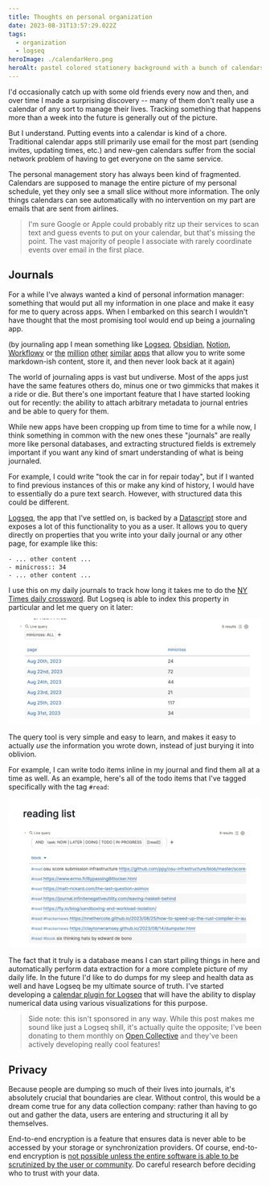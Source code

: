 ```yaml
---
title: Thoughts on personal organization
date: 2023-08-31T13:57:29.022Z
tags:
  - organization
  - logseq
heroImage: ./calendarHero.png
heroAlt: pastel colored stationery background with a bunch of calendars and personal organization tools in a crayon drawing style
---
```


I'd occasionally catch up with some old friends every now and then, and over
time I made a surprising discovery -- many of them don't really use a calendar
of any sort to manage their lives. Tracking something that happens more than a
week into the future is generally out of the picture.

But I understand. Putting events into a calendar is kind of a chore. Traditional
calendar apps still primarily use email for the most part (sending invites,
updating times, etc.) and new-gen calendars suffer from the social network
problem of having to get everyone on the same service.

The personal management story has always been kind of fragmented. Calendars are
supposed to manage the entire picture of my personal schedule, yet they only see
a small slice without more information. The only things calendars can see
automatically with no intervention on my part are emails that are sent from
airlines.

> I'm sure Google or Apple could probably ritz up their services to scan text
> and guess events to put on your calendar, but that's missing the point. The vast
> majority of people I associate with rarely coordinate events over email in the
> first place.

## Journals

For a while I've always wanted a kind of personal information manager: something
that would put all my information in one place and make it easy for me to query
across apps. When I embarked on this search I wouldn't have thought that the
most promising tool would end up being a journaling app.

(by journaling app I mean something like [Logseq], [Obsidian], [Notion],
[Workflowy] or [the][roam] [million][joplin] [other][craft]
[similar][stdnotes] [apps][bear] that allow you to write some markdown-ish
content, store it, and then never look back at it again)

[logseq]: https://logseq.com
[obsidian]: https://obsidian.md/
[notion]: https://www.notion.so/
[workflowy]: https://workflowy.com/
[roam]: https://roamresearch.com/
[joplin]: https://joplinapp.org/
[craft]: https://www.craft.do/
[stdnotes]: https://standardnotes.com/
[bear]: https://bear.app/

The world of journaling apps is vast but undiverse. Most of the apps just have
the same features others do, minus one or two gimmicks that makes it a ride or
die. But there's one important feature that I have started looking out for
recently: the ability to attach arbitrary metadata to journal entries and be
able to query for them.

While new apps have been cropping up from time to time for a while now, I think
something in common with the new ones these "journals" are really more like
personal databases, and extracting structured fields is extremely important if
you want any kind of smart understanding of what is being journaled.

For example, I could write "took the car in for repair today", but if I wanted
to find previous instances of this or make any kind of history, I would have to
essentially do a pure text search. However, with structured data this could be
different.

[Logseq], the app that I've settled on, is backed by a [Datascript] store and
exposes a lot of this functionality to you as a user. It allows you to query
directly on properties that you write into your daily journal or any other page,
for example like this:

```
- ... other content ...
- minicross:: 34
- ... other content ...
```

I use this on my daily journals to track how long it takes me to do the [NY
Times daily crossword][minicross]. But Logseq is able to index this property in
particular and let me query on it later:

[datascript]: https://github.com/tonsky/datascript
[minicross]: https://www.nytimes.com/crosswords/game/mini

![performing a query in logseq](./logseqQuery.png)

The query tool is very simple and easy to learn, and makes it easy to actually
_use_ the information you wrote down, instead of just burying it into oblivion.

For example, I can write todo items inline in my journal and find them all at a
time as well. As an example, here's all of the todo items that I've tagged
specifically with the tag `#read`:

![reading list in logseq](./readingList.png)

The fact that it truly is a database means I can start piling things in here and
automatically perform data extraction for a more complete picture of my daily
life. In the future I'd like to do dumps for my sleep and health data as well
and have Logseq be my ultimate source of truth. I've started developing a
[calendar plugin for Logseq][2] that will have the ability to display numerical
data using various visualizations for this purpose.

[2]: https://git.mzhang.io/michael/logseq-calendar

> Side note: this isn't sponsored in any way. While this post makes me sound
> like just a Logseq shill, it's actually quite the opposite; I've been donating
> to them monthly on [Open Collective] and they've been actively developing
> really cool features!

[open collective]: https://opencollective.com/logseq

## Privacy

Because people are dumping so much of their lives into journals, it's absolutely
crucial that boundaries are clear. Without control, this would be a dream come
true for any data collection company: rather than having to go out and gather
the data, users are entering and structuring it all by themselves.

End-to-end encryption is a feature that ensures data is never able to be
accessed by your storage or synchronization providers. Of course, end-to-end
encryption is [not possible unless the entire software is able to be scrutinized
by the user or community][1]. Do careful research before deciding who to trust
with your data.

[1]: /posts/2021-10-31-e2e-encryption-useless-without-client-freedom
